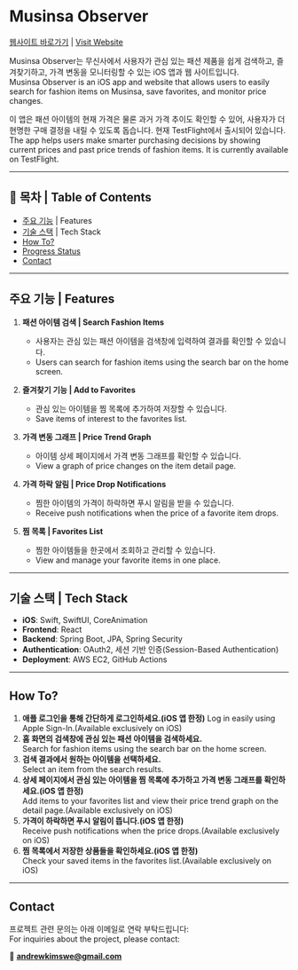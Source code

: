 # Musinsa Observer

[웹사이트 바로가기](https://musinsa-observer.store) | [Visit Website](https://musinsa-observer.store)

Musinsa Observer는 무신사에서 사용자가 관심 있는 패션 제품을 쉽게 검색하고, 즐겨찾기하고, 가격 변동을 모니터링할 수 있는 iOS 앱과 웹 사이트입니다.  
Musinsa Observer is an iOS app and website that allows users to easily search for fashion items on Musinsa, save favorites, and monitor price changes.

이 앱은 패션 아이템의 현재 가격은 물론 과거 가격 추이도 확인할 수 있어, 사용자가 더 현명한 구매 결정을 내릴 수 있도록 돕습니다. 현재 TestFlight에서 출시되어 있습니다.  
The app helps users make smarter purchasing decisions by showing current prices and past price trends of fashion items. It is currently available on TestFlight.

---

## 📖 목차 | Table of Contents

- [주요 기능](#주요-기능) | Features  
- [기술 스택](#기술-스택) | Tech Stack  
- [How To?](#how-to)  
- [Progress Status](#progress-status)  
- [Contact](#contact)  

---

## 주요 기능 | Features

1. **패션 아이템 검색 | Search Fashion Items**
   - 사용자는 관심 있는 패션 아이템을 검색창에 입력하여 결과를 확인할 수 있습니다.
   - Users can search for fashion items using the search bar on the home screen.

2. **즐겨찾기 기능 | Add to Favorites**
   - 관심 있는 아이템을 찜 목록에 추가하여 저장할 수 있습니다.
   - Save items of interest to the favorites list.

3. **가격 변동 그래프 | Price Trend Graph**
   - 아이템 상세 페이지에서 가격 변동 그래프를 확인할 수 있습니다.
   - View a graph of price changes on the item detail page.

4. **가격 하락 알림 | Price Drop Notifications**
   - 찜한 아이템의 가격이 하락하면 푸시 알림을 받을 수 있습니다.
   - Receive push notifications when the price of a favorite item drops.

5. **찜 목록 | Favorites List**
   - 찜한 아이템들을 한곳에서 조회하고 관리할 수 있습니다.
   - View and manage your favorite items in one place.

---

## 기술 스택 | Tech Stack

- **iOS**: Swift, SwiftUI, CoreAnimation  
- **Frontend**: React
- **Backend**: Spring Boot, JPA, Spring Security  
- **Authentication**: OAuth2, 세션 기반 인증(Session-Based Authentication)  
- **Deployment**: AWS EC2, GitHub Actions

---

## How To?

1. **애플 로그인을 통해 간단하게 로그인하세요.(iOS 앱 한정)**
   Log in easily using Apple Sign-In.(Available exclusively on iOS)
2. **홈 화면의 검색창에 관심 있는 패션 아이템을 검색하세요.**  
   Search for fashion items using the search bar on the home screen.
3. **검색 결과에서 원하는 아이템을 선택하세요.**  
   Select an item from the search results.
4. **상세 페이지에서 관심 있는 아이템을 찜 목록에 추가하고 가격 변동 그래프를 확인하세요.(iOS 앱 한정)**  
   Add items to your favorites list and view their price trend graph on the detail page.(Available exclusively on iOS)
5. **가격이 하락하면 푸시 알림이 뜹니다.(iOS 앱 한정)**  
   Receive push notifications when the price drops.(Available exclusively on iOS)
6. **찜 목록에서 저장한 상품들을 확인하세요.(iOS 앱 한정)**  
   Check your saved items in the favorites list.(Available exclusively on iOS)

---

## Contact

프로젝트 관련 문의는 아래 이메일로 연락 부탁드립니다:  
For inquiries about the project, please contact:

📧 **andrewkimswe@gmail.com**  
